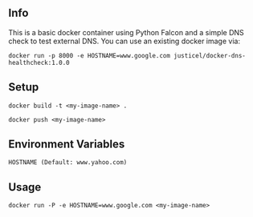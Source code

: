 Info
---
This is a basic docker container using Python Falcon and a simple DNS check to test external DNS.
You can use an existing docker image via:

```
docker run -p 8000 -e HOSTNAME=www.google.com justicel/docker-dns-healthcheck:1.0.0
```

Setup
---
```
docker build -t <my-image-name> .

docker push <my-image-name>
```

Environment Variables
---

```
HOSTNAME (Default: www.yahoo.com)
```

Usage
---

```
docker run -P -e HOSTNAME=www.google.com <my-image-name>
```

